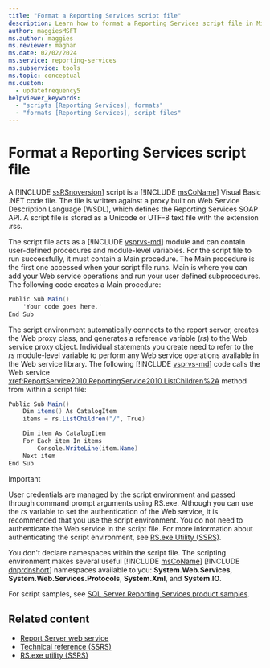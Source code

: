 ```yaml
---
title: "Format a Reporting Services script file"
description: Learn how to format a Reporting Services script file in Microsoft Visual Basic .NET that contains user-defined procedures and module-level variables.
author: maggiesMSFT
ms.author: maggies
ms.reviewer: maghan
ms.date: 02/02/2024
ms.service: reporting-services
ms.subservice: tools
ms.topic: conceptual
ms.custom:
  - updatefrequency5
helpviewer_keywords:
  - "scripts [Reporting Services], formats"
  - "formats [Reporting Services], script files"
---
```


# Format a Reporting Services script file

A [!INCLUDE [ssRSnoversion](../../includes/ssrsnoversion-md.md)] script is a [!INCLUDE [msCoName](../../includes/msconame-md.md)] Visual Basic .NET code file. The file is written against a proxy built on Web Service Description Language (WSDL), which defines the Reporting Services SOAP API. A script file is stored as a Unicode or UTF-8 text file with the extension .rss.

The script file acts as a [!INCLUDE [vsprvs-md](../../includes/vsprvs-md.md)] module and can contain user-defined procedures and module-level variables. For the script file to run successfully, it must contain a Main procedure. The Main procedure is the first one accessed when your script file runs. Main is where you can add your Web service operations and run your user defined subprocedures. The following code creates a Main procedure:

```csharp
Public Sub Main()
    'Your code goes here.'
End Sub
```

The script environment automatically connects to the report server, creates the Web proxy class, and generates a reference variable (*rs*) to the Web service proxy object. Individual statements you create need to refer to the *rs* module-level variable to perform any Web service operations available in the Web service library. The following [!INCLUDE [vsprvs-md](../../includes/vsprvs-md.md)] code calls the Web service <xref:ReportService2010.ReportingService2010.ListChildren%2A> method from within a script file:

```csharp
Public Sub Main()
    Dim items() As CatalogItem
    items = rs.ListChildren("/", True)

    Dim item As CatalogItem
    For Each item In items
        Console.WriteLine(item.Name)
    Next item
End Sub
```

> [!IMPORTANT]  
> User credentials are managed by the script environment and passed through command prompt arguments using RS.exe. Although you can use the *rs* variable to set the authentication of the Web service, it is recommended that you use the script environment. You do not need to authenticate the Web service in the script file. For more information about authenticating the script environment, see [RS.exe Utility (SSRS)](../../reporting-services/tools/rs-exe-utility-ssrs.md).

You don't declare namespaces within the script file. The scripting environment makes several useful [!INCLUDE [msCoName](../../includes/msconame-md.md)] [!INCLUDE [dnprdnshort](../../includes/dnprdnshort-md.md)] namespaces available to you: **System.Web.Services**, **System.Web.Services.Protocols**, **System.Xml**, and **System.IO**.

For script samples, see [SQL Server Reporting Services product samples](https://go.microsoft.com/fwlink/?LinkId=177889).

## Related content

- [Report Server web service](../../reporting-services/report-server-web-service/report-server-web-service.md)
- [Technical reference (SSRS)](../../reporting-services/technical-reference-ssrs.md)
- [RS.exe utility (SSRS)](../../reporting-services/tools/rs-exe-utility-ssrs.md)
